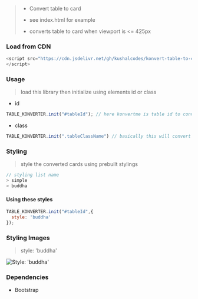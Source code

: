 > * Convert table to card
>
> * see index.html for example
> 
> * converts table to card when viewport is <= 425px
### Load from CDN

```js
<script src="https://cdn.jsdelivr.net/gh/kushalcodes/konvert-table-to-card@main/konvert-table-to-card.min.js" type="text/javascript">
</script>
```

### Usage
> load this library then initialize using elements id or class

* id
```js
TABLE_KONVERTER.init("#tableId"); // here konvertme is table id to convert to
```
* class
```js
TABLE_KONVERTER.init(".tableClassName") // basically this will convert table elements initialization with css to have generated ids and use that id to convert using the id, so table mustnot have id
```

### Styling
> style the converted cards using prebuilt stylings
```js
// styling list name
> simple
> buddha
```
#### Using these styles
```js
TABLE_KONVERTER.init("#tableId",{
  style: 'buddha'
});
```

### Styling Images
> style: 'buddha'

![Style: 'buddha'](https://i.imgur.com/EJAa3pk.png)

### Dependencies
* Bootstrap